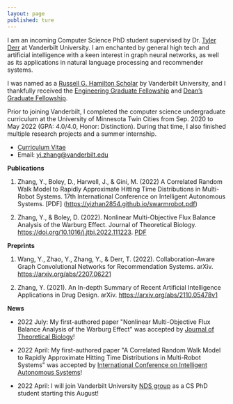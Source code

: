 ```yaml
---
layout: page
published: ture
---
```


I am an incoming Computer Science PhD student supervised by Dr. [Tyler Derr](https://tylersnetwork.github.io/) at Vanderbilt University. I am enchanted by general high tech and artificial intelligence with a keen interest in graph neural networks, as well as its applications in natural language processing and recommender systems. 

I was named as a [Russell G. Hamilton Scholar](https://gradschool.vanderbilt.edu/gli/russell-g-hamilton/) by Vanderbilt University, and I thankfully received the [Engineering Graduate Fellowship](https://gradschool.vanderbilt.edu/funding/) and [Dean’s Graduate Fellowship](https://gradschool.vanderbilt.edu/funding/university_scholarships.php).

Prior to joining Vanderbilt, I completed the computer science undergraduate curriculum at the University of Minnesota Twin Cities from Sep. 2020 to May 2022 (GPA: 4.0/4.0, Honor: Distinction). During that time, I also finished multiple research projects and a summer internship.

- [Curriculum Vitae](https://yizhan2854.github.io/CV_July21_Updated.pdf)
- Email: <yi.zhang@vanderbilt.edu>

**Publications**

1. Zhang, Y., Boley, D., Harwell, J., & Gini, M. (2022) A Correlated Random Walk Model to Rapidly Approximate Hitting Time Distributions in Multi-Robot Systems. 17th International Conference on Intelligent Autonomous Systems. [PDF] (https://yizhan2854.github.io/swarmrobot.pdf)

2. Zhang, Y., & Boley, D. (2022). Nonlinear Multi-Objective Flux Balance Analysis of the Warburg Effect. Journal of Theoretical Biology. https://doi.org/10.1016/j.jtbi.2022.111223. [PDF](https://yizhan2854.github.io/biooptimization.pdf) 

**Preprints**

1. Wang, Y., Zhao, Y., Zhang, Y., & Derr, T. (2022). Collaboration-Aware Graph Convolutional Networks for Recommendation Systems. arXiv. https://arxiv.org/abs/2207.06221

2. Zhang, Y. (2021). An In-depth Summary of Recent Artificial Intelligence Applications in Drug Design. arXiv. https://arxiv.org/abs/2110.05478v1

**News**

- 2022 July: My first-authored paper "Nonlinear Multi-Objective Flux Balance Analysis of the Warburg Effect" was accepted by [Journal of Theoretical Biology](https://www.journals.elsevier.com/journal-of-theoretical-biology)!

- 2022 April: My first-authored paper "A Correlated Random Walk Model to Rapidly Approximate Hitting Time Distributions in Multi-Robot Systems" was accepted by [International Conference on Intelligent Autonomous Systems](https://www.ias-17.org/)!

- 2022 April: I will join Vanderbilt University [NDS group](https://nds-vu.github.io/) as a CS PhD student starting this August!


